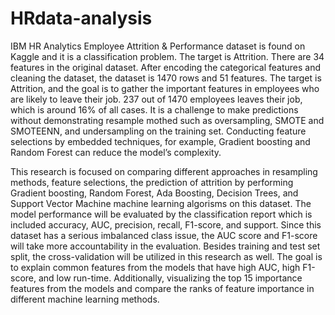 # HRdata-analysis
IBM HR Analytics Employee Attrition & Performance dataset is found on Kaggle and it is a classification
problem. The target is Attrition. There are 34 features in the original dataset. After encoding the
categorical features and cleaning the dataset, the dataset is 1470 rows and 51 features. The
target is Attrition, and the goal is to gather the important features in employees who are likely to
leave their job. 237 out of 1470 employees leaves their job, which is around 16% of all cases. It
is a challenge to make predictions without demonstrating resample mothed such as
oversampling, SMOTE and SMOTEENN, and undersampling on the training set. Conducting
feature selections by embedded techniques, for example, Gradient boosting and Random
Forest can reduce the model’s complexity.

This research is focused on comparing different approaches in resampling methods, feature
selections, the prediction of attrition by performing Gradient boosting, Random Forest, Ada
Boosting, Decision Trees, and Support Vector Machine machine learning algorisms on this
dataset. The model performance will be evaluated by the classification report which is included
accuracy, AUC, precision, recall, F1-score, and support. Since this dataset has a serious
imbalanced class issue, the AUC score and F1-score will take more accountability in the
evaluation. Besides training and test set split, the cross-validation will be utilized in this research
as well. The goal is to explain common features from the models that have high AUC, high
F1-score, and low run-time. Additionally, visualizing the top 15 importance features from the
models and compare the ranks of feature importance in different machine learning methods.
